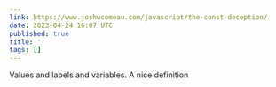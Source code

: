 ```yaml
---
link: https://www.joshwcomeau.com/javascript/the-const-deception/
date: 2023-04-24 16:07 UTC
published: true
title: ''
tags: []
---
```


Values and labels and variables. A nice definition
